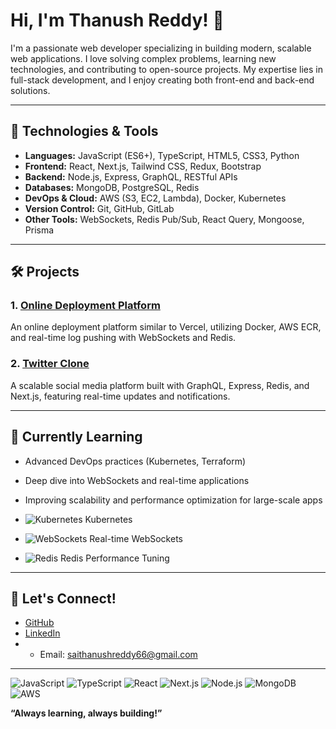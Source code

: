 # Hi, I'm Thanush Reddy! 👋

I'm a passionate web developer specializing in building modern, scalable web applications. I love solving complex problems, learning new technologies, and contributing to open-source projects. My expertise lies in full-stack development, and I enjoy creating both front-end and back-end solutions.

---

## 🚀 Technologies & Tools

- **Languages:** JavaScript (ES6+), TypeScript, HTML5, CSS3, Python
- **Frontend:** React, Next.js, Tailwind CSS, Redux, Bootstrap
- **Backend:** Node.js, Express, GraphQL, RESTful APIs
- **Databases:** MongoDB, PostgreSQL, Redis
- **DevOps & Cloud:** AWS (S3, EC2, Lambda), Docker, Kubernetes
- **Version Control:** Git, GitHub, GitLab
- **Other Tools:** WebSockets, Redis Pub/Sub, React Query, Mongoose, Prisma

---

## 🛠 Projects

### 1. [Online Deployment Platform](https://github.com/ThanushReddy/online-deployment-platform)
An online deployment platform similar to Vercel, utilizing Docker, AWS ECR, and real-time log pushing with WebSockets and Redis.

### 2. [Twitter Clone](https://github.com/ThanushReddy/twitter-clone)
A scalable social media platform built with GraphQL, Express, Redis, and Next.js, featuring real-time updates and notifications.

---



## 🌱 Currently Learning

- Advanced DevOps practices (Kubernetes, Terraform)
- Deep dive into WebSockets and real-time applications
- Improving scalability and performance optimization for large-scale apps

- ![Kubernetes](https://img.shields.io/badge/-Kubernetes-326CE5?logo=kubernetes&logoColor=white&style=flat) Kubernetes
- ![WebSockets](https://img.shields.io/badge/-WebSockets-010101?logo=websocket&logoColor=white&style=flat) Real-time WebSockets
- ![Redis](https://img.shields.io/badge/-Redis-DC382D?logo=redis&logoColor=white&style=flat) Redis Performance Tuning

---

## 💬 Let's Connect!

- [GitHub](https://github.com/ThanushReddy)
- [LinkedIn](https://www.linkedin.com/in/sai-thanush-reddy-13b5a9288/)
- - Email: saithanushreddy66@gmail.com

---

![JavaScript](https://img.shields.io/badge/-JavaScript-F7DF1E?logo=javascript&logoColor=black&style=flat)
![TypeScript](https://img.shields.io/badge/-TypeScript-007ACC?logo=typescript&logoColor=white&style=flat)
![React](https://img.shields.io/badge/-React-61DAFB?logo=react&logoColor=black&style=flat)
![Next.js](https://img.shields.io/badge/-Next.js-000000?logo=nextdotjs&logoColor=white&style=flat)
![Node.js](https://img.shields.io/badge/-Node.js-339933?logo=node.js&logoColor=white&style=flat)
![MongoDB](https://img.shields.io/badge/-MongoDB-47A248?logo=mongodb&logoColor=white&style=flat)
![AWS](https://img.shields.io/badge/-AWS-232F3E?logo=amazonaws&logoColor=white&style=flat)



**“Always learning, always building!”**


<!--
**SaiThanushreddy/SaiThanushreddy** is a ✨ _special_ ✨ repository because its `README.md` (this file) appears on your GitHub profile.

Here are some ideas to get you started:

- 🔭 I’m currently working on ...
- 🌱 I’m currently learning ...
- 👯 I’m looking to collaborate on ...
- 🤔 I’m looking for help with ...
- 💬 Ask me about ...
- 📫 How to reach me: ...
- 😄 Pronouns: ...
- ⚡ Fun fact: ...
-->
